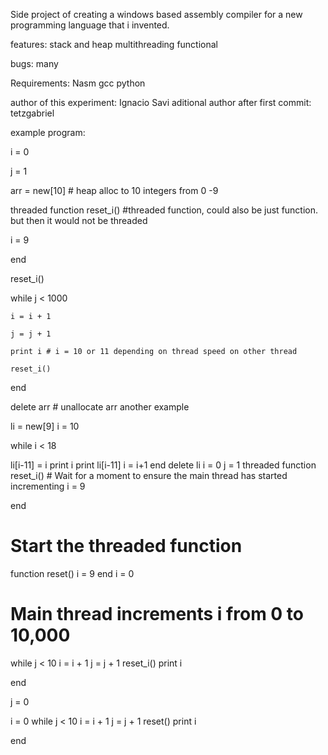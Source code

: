 Side project of creating a windows based assembly compiler for a new programming language that i invented.    

features:
stack and heap 
multithreading
functional

bugs:
many

Requirements:
Nasm
gcc
python

author of this experiment: Ignacio Savi
aditional author after first commit: tetzgabriel

example program:


i = 0

j = 1

arr = new[10] # heap alloc to 10 integers from 0 -9

threaded function reset_i() #threaded function, could also be just function. but then it would not be threaded
    
   i = 9
   
end


reset_i()


while j < 1000

    i = i + 1

    j = j + 1
    
    print i # i = 10 or 11 depending on thread speed on other thread
    
    reset_i()

end

delete arr # unallocate arr
another example




li = new[9]
i = 10

while i < 18

 li[i-11] = i
 print i
 print li[i-11]
 i = i+1
end
delete li
i = 0
j = 1
threaded function reset_i()
    # Wait for a moment to ensure the main thread has started incrementing
   i = 9
   
end

# Start the threaded function

function reset()
 i = 9
end
i = 0
# Main thread increments i from 0 to 10,000
while j < 10
    i = i + 1
    j = j + 1
    reset_i()
    print i

end

j = 0

i = 0
while j < 10
    i = i + 1
    j = j + 1
    reset()
    print i

end
